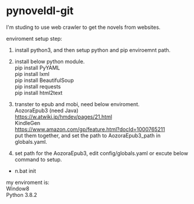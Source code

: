 # pynoveldl-git

I'm studing to use web crawler to get the novels from websites.<br>

enviroment setup step:<br>
1. install python3, and then setup python and pip enviroemnt path.<br>
2. install below python module.<br>
 pip install PyYAML<br>
 pip install lxml<br>
 pip install BeautifulSoup<br>
 pip install requests<br>
 pip install html2text<br>

3. transter to epub and mobi, need below enviroment.<br>
  AozoraEpub3  (need Java)<br>
  <a href="https://w.atwiki.jp/hmdev/pages/21.html">https://w.atwiki.jp/hmdev/pages/21.html</a><br>
  KindleGen  <br>
  <a href="https://www.amazon.com/gp/feature.html?docId=1000765211">https://www.amazon.com/gp/feature.html?docId=1000765211</a><br>
  put them together, and set the path to AozoraEpub3_path in globals.yaml.

4. set path for the AozoraEpub3, edit config/globals.yaml or excute below command to setup. <br>
- n.bat init

my enviroment is:<br>
  Window8<br>
  Python 3.8.2<br>
